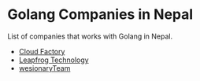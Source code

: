 # Golang Companies in Nepal

List of companies that works with Golang in Nepal.

- [Cloud Factory](https://www.cloudfactory.com/)
- [Leapfrog Technology](https://www.lftechnology.com/)
- [wesionaryTeam](https://wesionary.team/)
